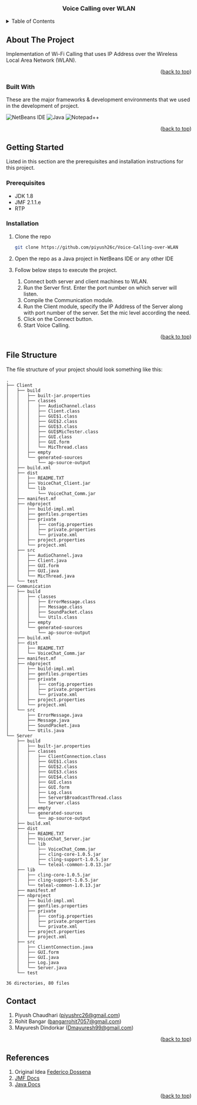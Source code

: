 
<!-- README TOP -->
<a name="readme-top"></a>

<!-- PROJECT LOGO -->
<br />
<div align="center">
  <h3 align="center">Voice Calling over WLAN</h3>
</div>



<!-- TABLE OF CONTENTS -->
<details>
  <summary>Table of Contents</summary>
  <ol>
    <li>
      <a href="#about-the-project">About The Project</a>
      <ul>
        <li><a href="#built-with">Built With</a></li>
      </ul>
    </li>
    <li>
      <a href="#getting-started">Getting Started</a>
      <ul>
        <li><a href="#prerequisites">Prerequisites</a></li>
        <li><a href="#installation">Installation</a></li>
      </ul>
    </li>
    <li><a href="#file-structure">File Structure</a></li>
    <li><a href="#contact">Contact</a></li>
    <li><a href="#references">References</a></li>
  </ol>
</details>



<!-- ABOUT THE PROJECT -->
## About The Project
Implementation of Wi-Fi Calling that uses IP Address over the Wireless Local Area Network (WLAN).


<p align="right">(<a href="#readme-top">back to top</a>)</p>



### Built With

These are the major frameworks & development environments that we used in the development of project.

  ![NetBeans IDE](https://img.shields.io/badge/NetBeansIDE-1B6AC6.svg?style=for-the-badge&logo=apache-netbeans-ide&logoColor=white)
  ![Java](https://img.shields.io/badge/java-%23ED8B00.svg?style=for-the-badge&logo=java&logoColor=white)
  ![Notepad++](https://img.shields.io/badge/Notepad++-90E59A.svg?style=for-the-badge&logo=notepad%2b%2b&logoColor=black)

<p align="right">(<a href="#readme-top">back to top</a>)</p>



<!-- GETTING STARTED -->
## Getting Started

Listed in this section are the prerequisites and installation instructions for this project.

### Prerequisites

* JDK 1.8
* JMF 2.1.1.e
* RTP

### Installation

1. Clone the repo
   ```sh
   git clone https://github.com/piyush26c/Voice-Calling-over-WLAN
   ```
2. Open the repo as a Java project in NetBeans IDE or any other IDE

3. Follow below steps to execute the project.
   1. Connect both server and client machines to WLAN.
   2. Run the Server first. Enter the port number on which server will listen.
   3. Compile the Communication module.
   4. Run the Client module, specify the IP Address of the Server along with port number of the server. Set the mic level according the need.
   5. Click on the Connect button.
   6. Start Voice Calling.
  



<p align="right">(<a href="#readme-top">back to top</a>)</p>



<!-- FILE STRUCTURE -->
## File Structure

The file structure of your project should look something like this:

```
.
├── Client
│   ├── build
│   │   ├── built-jar.properties
│   │   ├── classes
│   │   │   ├── AudioChannel.class
│   │   │   ├── Client.class
│   │   │   ├── GUI$1.class
│   │   │   ├── GUI$2.class
│   │   │   ├── GUI$3.class
│   │   │   ├── GUI$MicTester.class
│   │   │   ├── GUI.class
│   │   │   ├── GUI.form
│   │   │   └── MicThread.class
│   │   ├── empty
│   │   └── generated-sources
│   │       └── ap-source-output
│   ├── build.xml
│   ├── dist
│   │   ├── README.TXT
│   │   ├── VoiceChat_Client.jar
│   │   └── lib
│   │       └── VoiceChat_Comm.jar
│   ├── manifest.mf
│   ├── nbproject
│   │   ├── build-impl.xml
│   │   ├── genfiles.properties
│   │   ├── private
│   │   │   ├── config.properties
│   │   │   ├── private.properties
│   │   │   └── private.xml
│   │   ├── project.properties
│   │   └── project.xml
│   ├── src
│   │   ├── AudioChannel.java
│   │   ├── Client.java
│   │   ├── GUI.form
│   │   ├── GUI.java
│   │   └── MicThread.java
│   └── test
├── Communication
│   ├── build
│   │   ├── classes
│   │   │   ├── ErrorMessage.class
│   │   │   ├── Message.class
│   │   │   ├── SoundPacket.class
│   │   │   └── Utils.class
│   │   ├── empty
│   │   └── generated-sources
│   │       └── ap-source-output
│   ├── build.xml
│   ├── dist
│   │   ├── README.TXT
│   │   └── VoiceChat_Comm.jar
│   ├── manifest.mf
│   ├── nbproject
│   │   ├── build-impl.xml
│   │   ├── genfiles.properties
│   │   ├── private
│   │   │   ├── config.properties
│   │   │   ├── private.properties
│   │   │   └── private.xml
│   │   ├── project.properties
│   │   └── project.xml
│   └── src
│       ├── ErrorMessage.java
│       ├── Message.java
│       ├── SoundPacket.java
│       └── Utils.java
└── Server
    ├── build
    │   ├── built-jar.properties
    │   ├── classes
    │   │   ├── ClientConnection.class
    │   │   ├── GUI$1.class
    │   │   ├── GUI$2.class
    │   │   ├── GUI$3.class
    │   │   ├── GUI$4.class
    │   │   ├── GUI.class
    │   │   ├── GUI.form
    │   │   ├── Log.class
    │   │   ├── Server$BroadcastThread.class
    │   │   └── Server.class
    │   ├── empty
    │   └── generated-sources
    │       └── ap-source-output
    ├── build.xml
    ├── dist
    │   ├── README.TXT
    │   ├── VoiceChat_Server.jar
    │   └── lib
    │       ├── VoiceChat_Comm.jar
    │       ├── cling-core-1.0.5.jar
    │       ├── cling-support-1.0.5.jar
    │       └── teleal-common-1.0.13.jar
    ├── lib
    │   ├── cling-core-1.0.5.jar
    │   ├── cling-support-1.0.5.jar
    │   └── teleal-common-1.0.13.jar
    ├── manifest.mf
    ├── nbproject
    │   ├── build-impl.xml
    │   ├── genfiles.properties
    │   ├── private
    │   │   ├── config.properties
    │   │   ├── private.properties
    │   │   └── private.xml
    │   ├── project.properties
    │   └── project.xml
    ├── src
    │   ├── ClientConnection.java
    │   ├── GUI.form
    │   ├── GUI.java
    │   ├── Log.java
    │   └── Server.java
    └── test

36 directories, 80 files

```




<!-- CONTACT -->
## Contact
1. Piyush Chaudhari (piyushrc26@gmail.com)
2. Rohit Bangar (bangarrohit7057@gmail.com)
3. Mayuresh Dindorkar (Dmayuresh99@gmail.com)
<p align="right">(<a href="#readme-top">back to top</a>)</p>


<!-- References -->
## References
1. Original Idea <a href="https://github.com/adolfintel">Federico Dossena</a>
2. <a href="https://www.oracle.com/java/technologies/javase/java-media-framework.html">JMF Docs</a>
3. <a href="https://docs.oracle.com/en/java/javase/19/docs/api/index.html">Java Docs</a>
<p align="right">(<a href="#readme-top">back to top</a>)</p>
